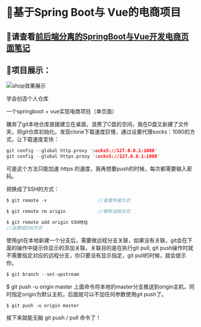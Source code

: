 # :punch:基于Spring Boot与 Vue的电商项目

## :notebook_with_decorative_cover:请查看[前后端分离的SpringBoot与Vue开发电商页面笔记](https://github.com/hex39/Vue_SpringBoot_shop/blob/master/前后端分离的SpringBoot与Vue开发电商页面.md)

## :floppy_disk:项目展示：

![shop效果展示](README.assets/shop效果展示.gif)

学会创造个人仓库

一个springboot + vue实现电商项目（单页面）

嫌弃了git本地仓库直接建立在桌面，浪费了C盘的空间，我在D盘又新建了文件夹，将git仓库初始化。发现clone下载速度巨慢，通过设置代理socks：1080的方式，让下载速度变快：

```c
git config --global http.proxy 'socks5://127.0.0.1:1080'
git config --global https.proxy 'socks5://127.0.0.1:1080'
```

可是这个方法只能加速 https 的速度，我再想要push的时候，每次都需要输入密码。

把换成了SSH的方式：

```c
$ git remote -v                   //查看传输方式
```

```c
$ git remote rm origin            //移除当前方式
```

```c
$ git remote add origin SSH地址
//设置成SSH方式
```

使用git在本地新建一个分支后，需要做远程分支关联，如果没有关联，git会在下面的操作中提示你显示的添加关联。关联目的是在执行git pull, git push操作时就不需要指定对应的远程分支，你只要没有显示指定，git pull的时候，就会提示你。

```c
$ git branch --set-upstream
```

$ git push -u origin master 上面命令将本地的master分支推送到origin主机，同时指定origin为默认主机，后面就可以不加任何参数使用git push了。

```
$ git push -u origin master
```

接下来就能无脑 git push / pull  命令了！

